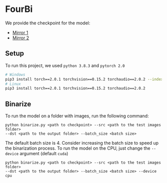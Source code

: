 # FourBi

We provide the checkpoint for the model:
 - [Mirror 1](https://github.com/aimagelab/FourBi-DocEng/releases/download/checkpoint/2616.pth)
 - [Mirror 2](https://drive.google.com/file/d/1qv5f8bC5c73ud2zmIK8eSWYSDRpz9EWP/view?usp=sharing)

## Setup
To run this project, we used `python 3.8.3` and `pytorch 2.0` 
```bash
# Windows
pip3 install torch==2.0.1 torchvision==0.15.2 torchaudio==2.0.2 --index-url https://download.pytorch.org/whl/cu117
# Linux
pip3 install torch==2.0.1 torchvision==0.15.2 torchaudio==2.0.2
```

## Binarize
To run the model on a folder with images, run the following command:
```
python binarize.py <path to checkpoint> --src <path to the test images folder> 
--dst <path to the output folder> --batch_size <batch size>
```
The default batch size is 4. Consider increasing the batch size to speed up the binarization process.
To run the model on the CPU, just change the `--device` argument (default `cuda`)
```
python binarize.py <path to checkpoint> --src <path to the test images folder> 
--dst <path to the output folder> --batch_size <batch size> --device cpu
```

